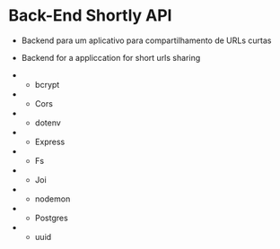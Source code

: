 # Back-End Shortly API

- Backend para um aplicativo para compartilhamento de URLs curtas

- Backend for a appliccation for short urls sharing

- - bcrypt
- - Cors
- - dotenv
- - Express
- - Fs
- - Joi
- - nodemon
- - Postgres
- - uuid
